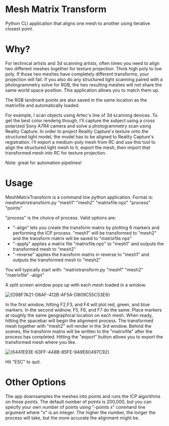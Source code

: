 # Mesh Matrix Transform
Python CLI application that aligns one mesh to another using iterative closest point.

# Why?

For technical artists and 3d scanning artists, often times you need to align two different meshes together for texture projection. Think high poly to low poly. If those two meshes have completely different transforms, your projection will fail. If you also do any structured light scanning paired with a photogrammetry solve for RGB, the two resulting meshes will not share the same world space position. This application allows you to match them up.

The RGB landmark points are also saved in the same location as the matrixfile and automatically loaded.

For example, I scan objects using Artec's line of 3d scanning devices. To get the best color renderig though, I'll capture the subject using a cross polarized Sony A7R4 camera and solve a photogrammetry scan using Reality Capture. In order to project Reality Capture's texture onto the structured light model, the model has to be aligned to Reality Capture's registration. I'll export a medium-poly mesh from RC and use this tool to align the structured light mesh to it, export the mesh, then import that transformed mesh into RC for texture projection. 

Note: great for automation pipelines!

# Usage
MeshMatrixTransform is a command line python application. Format is: meshmatrixtransform.py "mesh1" "mesh2" "matrixfile.npz" "process" "points"

"process" is the choice of process. Valid options are:
  * "-align" lets you create the transform matrix by plotting 6 markers and performing the ICP process. "mesh1" will be transformed to "mesh2" and the transform matrix will be saved to "matrixfile.npz"
  * "-apply" applies a matrix file "matrixfile.npz" to "mesh1" and outputs the transformed mesh to "mesh2"
  * "-reverse" applies the transform matrix in reverse to "mesh1" and outputs the transformed mesh to "mesh2"

You will typically start with: "matrixtransform.py "mesh1" "mesh2" "matrixfile" -align"

A split screen window pops up with each mesh loaded in a window.

![{D98F7A21-D6AF-412B-AF5A-D809C55C53E9}](https://github.com/user-attachments/assets/f31834de-53ae-4d41-9296-048f3dc6d815)

In the first window, hitting F2,F3, and F4 will plot red, green, and blue markers. In the second widnow, F5, F6, and F7 do the same. Place markers at roughly the same geographical location on each mesh. When ready, hitting the spacebar will begin the alignment process. The transformed mesh together with "mesh2" will render in the 3rd window. Behind the scenes, the transform matrix will be written to the "matrixfile" after the process has completed. Hitting the "export" button allows you to export the transformed mesh where you like.

![{6441E93E-63FF-448B-85FE-9A9E60497C92}](https://github.com/user-attachments/assets/12127f91-a327-41c4-8f5f-dd443c83b21c)

Hit "ESC" to quit.

# Other Options
The app downsamples the meshes into points and runs the ICP algorithms on those points. The default number of points is 200,000, but you can specify your own number of points using "-points x" command line argument where "x" is an integer. The higher the number, the longer the process will take, but the more accurate the alignment might be.

